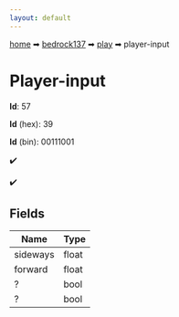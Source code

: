 ```yaml
---
layout: default
---
```


[home](/) ➡ [bedrock137](/protocol/bedrock137) ➡ [play](/protocol/bedrock137/play) ➡ player-input

# Player-input

**Id**: 57

**Id** (hex): 39

**Id** (bin): 00111001

✔️

✔️

## Fields

Name | Type
---|---
sideways | float
forward | float
? | bool
? | bool

